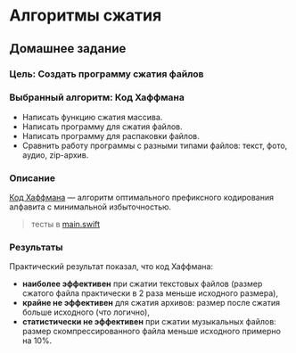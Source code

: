 # Алгоритмы сжатия
## Домашнее задание

### Цель: Создать программу сжатия файлов

### Выбранный алгоритм: Код Хаффмана

- Написать функцию сжатия массива.
- Написать программу для сжатия файлов. 
- Написать программу для распаковки файлов. 
- Сравнить работу программы с разными типами файлов: текст, фото, аудио, zip-архив. 

### Описание
[Код Хаффмана](https://en.wikipedia.org/wiki/Huffman_coding) — алгоритм оптимального префиксного кодирования алфавита с минимальной избыточностью. 

> тесты в [main.swift](https://github.com/c-villain/OTUS_algo/blob/main/HW13/Huffman/main.swift)

### Результаты

Практический результат показал, что код Хаффмана:
- **наиболее эффективен** при сжатии текстовых файлов (размер сжатого файла практически в 2 раза меньше исходного размера), 
- **крайне не эффективен** для сжатия архивов: размер после сжатия больше исходного (что логично), 
- **статистически не эффективен** при сжатии музыкальных файлов: размер скомпрессированного файла меньше исходного примерно на 10%.
